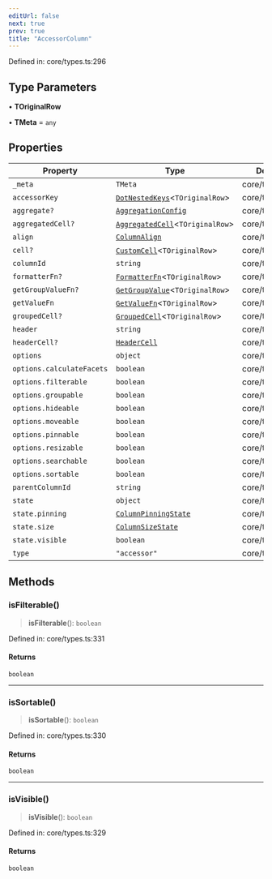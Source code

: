 ```yaml
---
editUrl: false
next: true
prev: true
title: "AccessorColumn"
---
```


Defined in: core/types.ts:296

## Type Parameters

• **TOriginalRow**

• **TMeta** = `any`

## Properties

| Property | Type | Defined in |
| ------ | ------ | ------ |
| <a id="_meta"></a> `_meta` | `TMeta` | core/types.ts:328 |
| <a id="accessorkey"></a> `accessorKey` | [`DotNestedKeys`](/api/type-aliases/dotnestedkeys/)\<`TOriginalRow`\> | core/types.ts:302 |
| <a id="aggregate"></a> `aggregate?` | [`AggregationConfig`](/api/type-aliases/aggregationconfig/) | core/types.ts:305 |
| <a id="aggregatedcell"></a> `aggregatedCell?` | [`AggregatedCell`](/api/type-aliases/aggregatedcell/)\<`TOriginalRow`\> | core/types.ts:308 |
| <a id="align"></a> `align` | [`ColumnAlign`](/api/type-aliases/columnalign/) | core/types.ts:327 |
| <a id="cell"></a> `cell?` | [`CustomCell`](/api/type-aliases/customcell/)\<`TOriginalRow`\> | core/types.ts:307 |
| <a id="columnid"></a> `columnId` | `string` | core/types.ts:300 |
| <a id="formatterfn"></a> `formatterFn?` | [`FormatterFn`](/api/type-aliases/formatterfn/)\<`TOriginalRow`\> | core/types.ts:304 |
| <a id="getgroupvaluefn"></a> `getGroupValueFn?` | [`GetGroupValue`](/api/type-aliases/getgroupvalue/)\<`TOriginalRow`\> | core/types.ts:306 |
| <a id="getvaluefn"></a> `getValueFn` | [`GetValueFn`](/api/type-aliases/getvaluefn/)\<`TOriginalRow`\> | core/types.ts:303 |
| <a id="groupedcell"></a> `groupedCell?` | [`GroupedCell`](/api/type-aliases/groupedcell/)\<`TOriginalRow`\> | core/types.ts:309 |
| <a id="header"></a> `header` | `string` | core/types.ts:298 |
| <a id="headercell"></a> `headerCell?` | [`HeaderCell`](/api/type-aliases/headercell/) | core/types.ts:310 |
| <a id="options"></a> `options` | `object` | core/types.ts:311 |
| `options.calculateFacets` | `boolean` | core/types.ts:312 |
| `options.filterable` | `boolean` | core/types.ts:316 |
| `options.groupable` | `boolean` | core/types.ts:314 |
| `options.hideable` | `boolean` | core/types.ts:319 |
| `options.moveable` | `boolean` | core/types.ts:318 |
| `options.pinnable` | `boolean` | core/types.ts:317 |
| `options.resizable` | `boolean` | core/types.ts:320 |
| `options.searchable` | `boolean` | core/types.ts:313 |
| `options.sortable` | `boolean` | core/types.ts:315 |
| <a id="parentcolumnid"></a> `parentColumnId` | `string` | core/types.ts:301 |
| <a id="state"></a> `state` | `object` | core/types.ts:322 |
| `state.pinning` | [`ColumnPinningState`](/api/type-aliases/columnpinningstate/) | core/types.ts:325 |
| `state.size` | [`ColumnSizeState`](/api/type-aliases/columnsizestate/) | core/types.ts:323 |
| `state.visible` | `boolean` | core/types.ts:324 |
| <a id="type"></a> `type` | `"accessor"` | core/types.ts:297 |

## Methods

### isFilterable()

> **isFilterable**(): `boolean`

Defined in: core/types.ts:331

#### Returns

`boolean`

***

### isSortable()

> **isSortable**(): `boolean`

Defined in: core/types.ts:330

#### Returns

`boolean`

***

### isVisible()

> **isVisible**(): `boolean`

Defined in: core/types.ts:329

#### Returns

`boolean`
